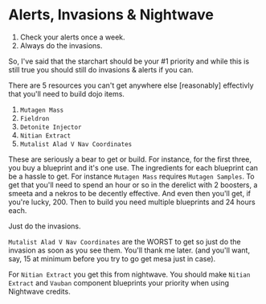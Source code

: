# Alerts, Invasions & Nightwave
1. Check your alerts once a week.
2. Always do the invasions.

So, I've said that the starchart should be your #1 priority and while this is still true you should still do invasions & alerts if you can. 

There are 5 resources you can't get anywhere else [reasonably] effectivly that you'll need to build dojo items.

1. `Mutagen Mass`
1. `Fieldron`
1. `Detonite Injector`
1. `Nitian Extract`
1. `Mutalist Alad V Nav Coordinates`

These are seriously a bear to get or build. For instance, for the first three, you buy a blueprint and it's one use. The ingredients for each blueprint can be a hassle to get. For instance `Mutagen Mass` requires `Mutagen Samples`. To get that you'll need to spend an hour or so in the derelict with 2 boosters, a smeeta and a nekros to be decently effective. And even then you'll get, if you're lucky, 200. Then to build you need multiple blueprints and 24 hours each.

Just do the invasions.

`Mutalist Alad V Nav Coordinates` are the WORST to get so just do the invasion as soon as you see them. You'll thank me later. (and you'll want, say, 15 at minimum before you try to go get mesa just in case).

For `Nitian Extract` you get this from nightwave. You should make `Nitian Extract` and `Vauban` component blueprints your priority when using Nightwave credits.
